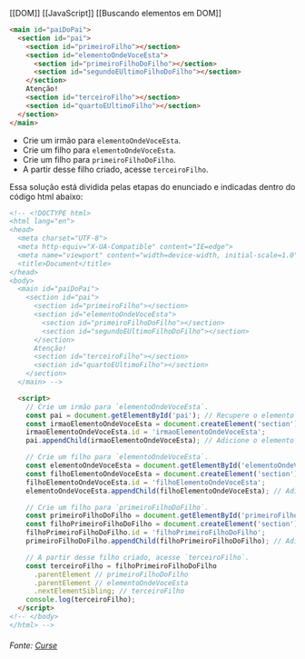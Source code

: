 [[DOM]]
[[JavaScript]]
[[Buscando elementos em DOM]]


```html
<main id="paiDoPai">
  <section id="pai">
    <section id="primeiroFilho"></section>
    <section id="elementoOndeVoceEsta">
      <section id="primeiroFilhoDoFilho"></section>
      <section id="segundoEUltimoFilhoDoFilho"></section>
    </section>
    Atenção!
    <section id="terceiroFilho"></section>
    <section id="quartoEUltimoFilho"></section>
  </section>
</main>
```

-   Crie um irmão para `elementoOndeVoceEsta`.
-   Crie um filho para `elementoOndeVoceEsta`.
-   Crie um filho para `primeiroFilhoDoFilho`.
-   A partir desse filho criado, acesse `terceiroFilho`.

Essa solução está dividida pelas etapas do enunciado e indicadas dentro do código html abaixo:

```html
<!-- <!DOCTYPE html>
<html lang="en">
<head>
  <meta charset="UTF-8">
  <meta http-equiv="X-UA-Compatible" content="IE=edge">
  <meta name="viewport" content="width=device-width, initial-scale=1.0">
  <title>Document</title>
</head>
<body>
  <main id="paiDoPai">
    <section id="pai">
      <section id="primeiroFilho"></section>
      <section id="elementoOndeVoceEsta">
        <section id="primeiroFilhoDoFilho"></section>
        <section id="segundoEUltimoFilhoDoFilho"></section>
      </section>
      Atenção!
      <section id="terceiroFilho"></section>
      <section id="quartoEUltimoFilho"></section>
    </section>
  </main> -->

  <script>
    // Crie um irmão para `elementoOndeVoceEsta`.
    const pai = document.getElementById('pai'); // Recupere o elemento com o id pai
    const irmaoElementoOndeVoceEsta = document.createElement('section'); // Crie um novo elemento
    irmaoElementoOndeVoceEsta.id = 'irmaoElementoOndeVoceEsta';
    pai.appendChild(irmaoElementoOndeVoceEsta); // Adicione o elemento criado como filho do elemento com o id `pai`

    // Crie um filho para `elementoOndeVoceEsta`.
    const elementoOndeVoceEsta = document.getElementById('elementoOndeVoceEsta'); // Recupere o elemento com o id elementoOndeVoceEsta
    const filhoElementoOndeVoceEsta = document.createElement('section'); // Crie um novo elemento 
    filhoElementoOndeVoceEsta.id = 'filhoElementoOndeVoceEsta';
    elementoOndeVoceEsta.appendChild(filhoElementoOndeVoceEsta); // Adicione o elemento criado como filho do elemento `elementoOndeVoceEsta`

    // Crie um filho para `primeiroFilhoDoFilho`.
    const primeiroFilhoDoFilho = document.getElementById('primeiroFilhoDoFilho'); // Recupere o elemento com o id `primeiroFilhoDoFilho`
    const filhoPrimeiroFilhoDoFilho = document.createElement('section'); // Crie um novo elemento 
    filhoPrimeiroFilhoDoFilho.id = 'filhoPrimeiroFilhoDoFilho';
    primeiroFilhoDoFilho.appendChild(filhoPrimeiroFilhoDoFilho); // Adicione o elemento criado como filho do elemento `primeiroFilhoDoFilho`

    // A partir desse filho criado, acesse `terceiroFilho`.
    const terceiroFilho = filhoPrimeiroFilhoDoFilho
      .parentElement // primeiroFilhoDoFilho
      .parentElement // elementoOndeVoceEsta
      .nextElementSibling; // terceiroFilho
    console.log(terceiroFilho);
  </script>
<!-- </body>
</html> -->
```

###### Fonte: [Curse](https://app.betrybe.com/learn/course/5e938f69-6e32-43b3-9685-c936530fd326/module/fc998c60-386e-46bc-83ca-4269beb17e17/section/d8690b8d-eaa4-4344-997c-cd1a2674076f/day/61f1b2b7-a34e-4ad9-8c2e-2c2db96e3d9c/lesson/84a4bafd-6457-4f08-b0f2-2475c5621d8f)
